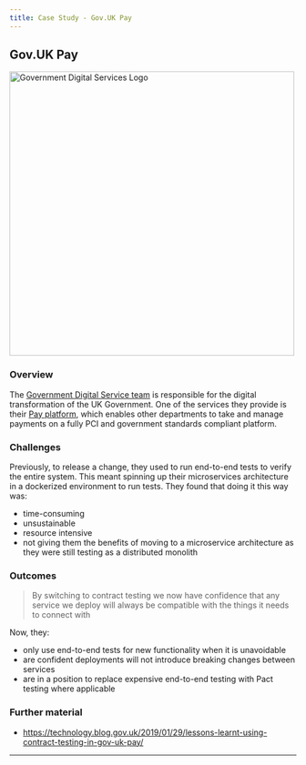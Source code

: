 ```yaml
---
title: Case Study - Gov.UK Pay
---
```


## Gov.UK Pay

<img src="/img/logos/brand/govuk.png" alt="Government Digital Services Logo" width="500" />

### Overview

The [Government Digital Service team](https://pactflow.io/case-studies/Our%20job%20is%20digital%20transformation%20of%20government) is responsible for the digital transformation of the UK Government. One of the services they provide is their [Pay platform](https://www.payments.service.gov.uk/), which enables other departments to take and manage payments on a fully PCI and government standards compliant platform.

### Challenges

Previously, to release a change, they used to run end-to-end tests to verify the entire system. This meant spinning up their microservices architecture in a dockerized environment to run tests. They found that doing it this way was:

- time-consuming
- unsustainable
- resource intensive
- not giving them the benefits of moving to a microservice architecture as they were still testing as a distributed monolith

### Outcomes

> By switching to contract testing we now have confidence that any service we deploy will always be compatible with the things it needs to connect with

Now, they:

- only use end-to-end tests for new functionality when it is unavoidable
- are confident deployments will not introduce breaking changes between services
- are in a position to replace expensive end-to-end testing with Pact testing where applicable

### Further material

- https://technology.blog.gov.uk/2019/01/29/lessons-learnt-using-contract-testing-in-gov-uk-pay/

___
